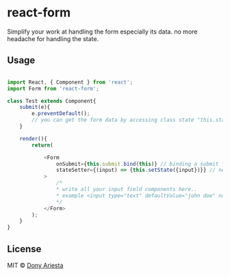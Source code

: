 # react-form
Simplify your work at handling the form especially its data. no more headache for handling the state.


## Usage

```js

import React, { Component } from 'react';
import Form from 'react-form';

class Test extends Component{
    submit(e){
        e.preventDefault();
        // you can get the form data by accessing class state "this.state.input"
    }

    render(){
        return(

            <Form
                onSubmit={this.submit.bind(this)} // binding a submit function
                stateSetter={(input) => {this.setState({input})}} // needed to set your state
            >
                /*
                * write all your input field components here..
                * example <input type="text" defaultValue="john doe" name="fullname" />
                */
            </Form>
        );
    }
}

```


## License

MIT © [Dony Ariesta](http://abdireka.com)
